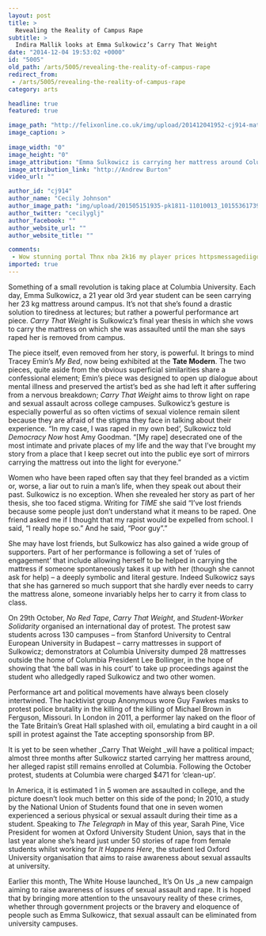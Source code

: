 ```yaml
---
layout: post
title: >
  Revealing the Reality of Campus Rape
subtitle: >
  Indira Mallik looks at Emma Sulkowicz’s Carry That Weight
date: "2014-12-04 19:53:02 +0000"
id: "5005"
old_path: /arts/5005/revealing-the-reality-of-campus-rape
redirect_from:
 - /arts/5005/revealing-the-reality-of-campus-rape
category: arts

headline: true
featured: true

image_path: "http://felixonline.co.uk/img/upload/201412041952-cj914-mattress-protest.jpg"
image_caption: >
  
image_width: "0"
image_height: "0"
image_attribution: "Emma Sulkowicz is carrying her mattress around Columbia University in protest"
image_attribution_link: "http://Andrew Burton"
video_url: ""

author_id: "cj914"
author_name: "Cecily Johnson"
author_image_path: "img/upload/201505151935-pk1811-11010013_10155361739565635_8828522702362664338_o.jpg"
author_twitter: "cecilyglj"
author_facebook: ""
author_website_url: ""
author_website_title: ""

comments:
 - Wow stunning portal Thnx nba 2k16 my player prices httpsmessagediigocommessagenba2k16mtcoinsmykeeperinaimandtakemychances4268728page_num00
imported: true
---
```


Something of a small revolution is taking place at Columbia University. Each day, Emma Sulkowicz, a 21 year old 3rd year student can be seen carrying her 23 kg mattress around campus. It’s not that she’s found a drastic solution to tiredness at lectures; but rather a powerful performance art piece. _Carry That Weight_ is Sulkowicz’s final year thesis in which she vows to carry the mattress on which she was assaulted until the man she says raped her is removed from campus.

The piece itself, even removed from her story, is powerful. It brings to mind Tracey Emin’s _My Bed_, now being exhibited at the __Tate Modern__. The two pieces, quite aside from the obvious superficial similarities share a confessional element; Emin’s piece was designed to open up dialogue about mental illness and preserved the artist’s bed as she had left it after suffering from a nervous breakdown; _Carry That Weight_ aims to throw light on rape and sexual assault across college campuses. Sulkowicz’s gesture is especially powerful as so often victims of sexual violence remain silent because they are afraid of the stigma they face in talking about their experience. “In my case, I was raped in my own bed’, Sulkowicz told _Democracy Now_ host Amy Goodman. “[My rape] desecrated one of the most intimate and private places of my life and the way that I’ve brought my story from a place that I keep secret out into the public eye sort of mirrors carrying the mattress out into the light for everyone.”

Women who have been raped often say that they feel branded as a victim or, worse, a liar out to ruin a man’s life, when they speak out about their past. Sulkowicz is no exception. When she revealed her story as part of her thesis, she too faced stigma. Writing for _TIME_ she said “I’ve lost friends because some people just don’t understand what it means to be raped. One friend asked me if I thought that my rapist would be expelled from school. I said, “I really hope so.” And he said, “Poor guy”.”

She may have lost friends, but Sulkowicz has also gained a wide group of supporters. Part of her performance is following a set of ‘rules of engagement’ that include allowing herself to be helped in carrying the mattress if someone spontaneously takes it up with her (though she cannot ask for help) – a deeply symbolic and literal gesture. Indeed Sulkowicz says that she has garnered so much support that she hardly ever needs to carry the mattress alone, someone invariably helps her to carry it from class to class.

On 29th October, _No Red Tape_, _Carry That Weight_, and _Student-Worker Solidarity_ organised an international day of protest. The protest saw students across 130 campuses – from Stanford University to Central European University in Budapest – carry mattresses in support of Sulkowicz; demonstrators at Columbia University dumped 28 mattresses outside the home of Columbia President Lee Bollinger, in the hope of showing that ‘the ball was in his court’ to take up proceedings against the student who alledgedly raped Sulkowicz and two other women.

Performance art and political movements have always been closely intertwined. The hacktivist group Anonymous wore Guy Fawkes masks to protest police brutality in the killing of the killing of Michael Brown in Ferguson, Missouri. In London in 2011, a performer lay naked on the floor of the Tate Britain’s Great Hall splashed with oil, emulating a bird caught in a oil spill in protest against the Tate accepting sponsorship from BP.

It is yet to be seen whether _Carry That Weight _will have a political impact; almost three months after Sulkowicz started carrying her mattress around, her alleged rapist still remains enrolled at Columbia. Following the October protest, students at Columbia were charged $471 for ‘clean-up’.

In America, it is estimated 1 in 5 women are assaulted in college, and the picture doesn’t look much better on this side of the pond; In 2010, a study by the National Union of Students found that one in seven women experienced a serious physical or sexual assault during their time as a student. Speaking to _The Telegraph_ in May of this year, Sarah Pine, Vice President for women at Oxford University Student Union, says that in the last year alone she’s heard just under 50 stories of rape from female students whilst working for _It Happens Here_, the student led Oxford University organisation that aims to raise awareness about sexual assaults at university.

Earlier this month, The White House launched_ It’s On Us _a new campaign aiming to raise awareness of issues of sexual assault and rape. It is hoped that by bringing more attention to the unsavoury reality of these crimes, whether through government projects or the bravery and eloquence of people such as Emma Sulkowicz, that sexual assault can be eliminated from university campuses.
